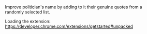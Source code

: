 Improve politician's name by adding to it their genuine quotes from a randomly selected list.

Loading the extension: https://developer.chrome.com/extensions/getstarted#unpacked
